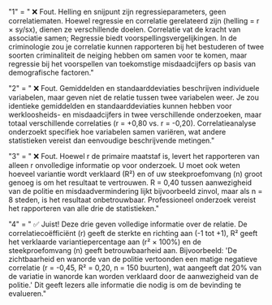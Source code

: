 "1" = " ❌ Fout. Helling en snijpunt zijn regressieparameters, geen correlatiematen. Hoewel regressie en correlatie gerelateerd zijn (helling = r × sy/sx), dienen ze verschillende doelen. Correlatie vat de kracht van associatie samen; Regressie biedt voorspellingsvergelijkingen. In de criminologie zou je correlatie kunnen rapporteren bij het bestuderen of twee soorten criminaliteit de neiging hebben om samen voor te komen, maar regressie bij het voorspellen van toekomstige misdaadcijfers op basis van demografische factoren."

"2" = " ❌ Fout. Gemiddelden en standaarddeviaties beschrijven individuele variabelen, maar geven niet de relatie tussen twee variabelen weer. Je zou identieke gemiddelden en standaarddeviaties kunnen hebben voor werkloosheids- en misdaadcijfers in twee verschillende onderzoeken, maar totaal verschillende correlaties (r = +0,80 vs. r = -0,20). Correlatieanalyse onderzoekt specifiek hoe variabelen samen variëren, wat andere statistieken vereist dan eenvoudige beschrijvende metingen."

"3" = " ❌ Fout. Hoewel r de primaire maatstaf is, levert het rapporteren van alleen r onvolledige informatie op voor onderzoek. U moet ook weten hoeveel variantie wordt verklaard (R²) en of uw steekproefomvang (n) groot genoeg is om het resultaat te vertrouwen. R = 0,40 tussen aanwezigheid van de politie en misdaadvermindering lijkt bijvoorbeeld zinvol, maar als n = 8 steden, is het resultaat onbetrouwbaar. Professioneel onderzoek vereist het rapporteren van alle drie de statistieken."

"4" = " ✅ Juist! Deze drie geven volledige informatie over de relatie. De correlatiecoëfficiënt (r) geeft de sterkte en richting aan (-1 tot +1), R² geeft het verklaarde variantiepercentage aan (r² × 100%) en de steekproefomvang (n) geeft betrouwbaarheid aan. Bijvoorbeeld: 'De zichtbaarheid en wanorde van de politie vertoonden een matige negatieve correlatie (r = -0,45, R² = 0,20, n = 150 buurten), wat aangeeft dat 20% van de variatie in wanorde kan worden verklaard door de aanwezigheid van de politie.' Dit geeft lezers alle informatie die nodig is om de bevinding te evalueren."